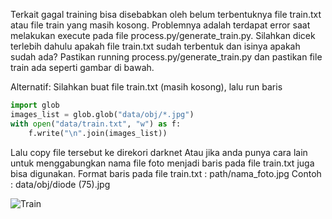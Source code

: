 Terkait gagal training bisa disebabkan oleh belum terbentuknya file train.txt atau file train yang masih kosong. Problemnya adalah terdapat error saat melakukan execute pada file process.py/generate_train.py. Silahkan dicek terlebih dahulu apakah file train.txt sudah terbentuk dan isinya apakah sudah ada?
Pastikan running process.py/generate_train.py dan pastikan file train ada seperti gambar di bawah.

Alternatif: Silahkan buat file train.txt (masih kosong), lalu run baris
```python
import glob
images_list = glob.glob("data/obj/*.jpg")
with open("data/train.txt", "w") as f:
    f.write("\n".join(images_list))
```
Lalu copy file tersebut ke direkori darknet
Atau jika anda punya cara lain untuk menggabungkan nama file foto menjadi baris pada file train.txt juga bisa digunakan.
Format baris pada file train.txt : path/nama_foto.jpg 
Contoh : data/obj/diode (75).jpg

![Train](https://user-images.githubusercontent.com/65268884/170170925-c5e2a408-41c1-49a6-95dc-b4a26716fae9.PNG)
